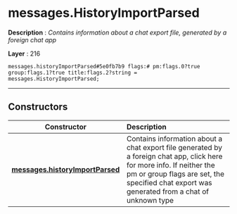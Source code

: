 # messages.HistoryImportParsed

**Description** : *Contains information about a chat export file, generated by a foreign chat app*

**Layer** : 216

```tl
messages.historyImportParsed#5e0fb7b9 flags:# pm:flags.0?true group:flags.1?true title:flags.2?string = messages.HistoryImportParsed;
```

---

## Constructors

| Constructor | Description |
| :---: | :--- |
| [**messages.historyImportParsed**](constructor/messages.historyImportParsed) | Contains information about a chat export file generated by a foreign chat app, click here for more info.  If neither the pm or group flags are set, the specified chat export was generated from a chat of unknown type |